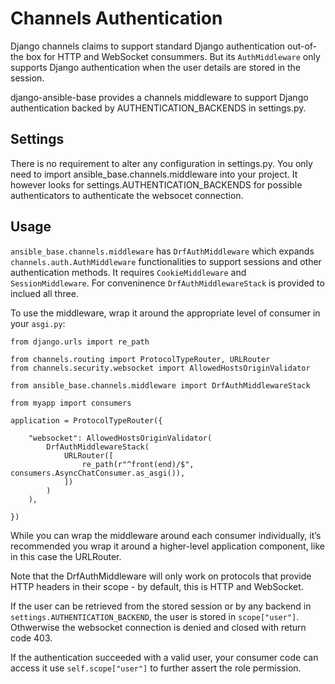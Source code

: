 # Channels Authentication
Django channels claims to support standard Django authentication out-of-the box for HTTP and WebSocket consummers. But its `AuthMiddleware` only supports Django authentication when the user details are stored in the session.

django-ansible-base provides a channels middleware to support Django authentication backed by AUTHENTICATION_BACKENDS in settings.py.

## Settings
There is no requirement to alter any configuration in settings.py. You only need to import ansible_base.channels.middleware into your project. It however looks for settings.AUTHENTICATION_BACKENDS for possible authenticators to authenticate the websocet connection.

## Usage
`ansible_base.channels.middleware` has `DrfAuthMiddleware` which expands `channels.auth.AuthMiddleware` functionalities to support sessions and other authentication methods. It requires `CookieMiddleware` and `SessionMiddleware`. For conveninence `DrfAuthMiddlewareStack` is provided to inclued all three.

To use the middleware, wrap it around the appropriate level of consumer in your `asgi.py`:

```
from django.urls import re_path

from channels.routing import ProtocolTypeRouter, URLRouter
from channels.security.websocket import AllowedHostsOriginValidator

from ansible_base.channels.middleware import DrfAuthMiddlewareStack

from myapp import consumers

application = ProtocolTypeRouter({

    "websocket": AllowedHostsOriginValidator(
        DrfAuthMiddlewareStack(
            URLRouter([
                re_path(r"^front(end)/$", consumers.AsyncChatConsumer.as_asgi()),
            ])
        )
    ),

})
```

While you can wrap the middleware around each consumer individually, it’s recommended you wrap it around a higher-level application component, like in this case the URLRouter.

Note that the DrfAuthMiddleware will only work on protocols that provide HTTP headers in their scope - by default, this is HTTP and WebSocket.

If the user can be retrieved from the stored session or by any backend in `settings.AUTHENTICATION_BACKEND`, the user is stored in `scope["user"]`. Othwerwise the websocket connection is denied and closed with return code 403.

If the authentication succeeded with a valid user, your consumer code can access it use `self.scope["user"]` to further assert the role permission.
